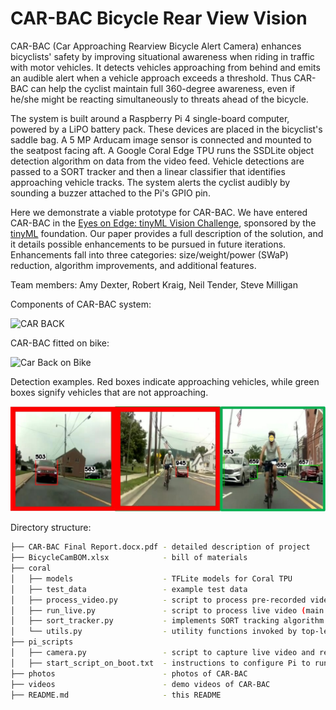 # CAR-BAC Bicycle Rear View Vision

CAR-BAC (Car Approaching Rearview Bicycle Alert Camera) enhances bicyclists' safety by improving situational awareness when riding in traffic with motor vehicles. It detects vehicles approaching from behind and emits an audible alert when a vehicle approach exceeds a threshold. Thus CAR-BAC can help the cyclist maintain full 360-degree awareness, even if he/she might be reacting simultaneously to threats ahead of the bicycle.

The system is built around a Raspberry Pi 4 single-board computer, powered by a LiPO battery pack. These devices are placed in the bicyclist's saddle bag. A 5 MP Arducam image sensor is connected and mounted to the seatpost facing aft. A Google Coral Edge TPU runs the SSDLite object detection algorithm on data from the video feed. Vehicle detections are passed to a SORT tracker and then a linear classifier that identifies approaching vehicle tracks. The system alerts the cyclist audibly by sounding a buzzer attached to the Pi's GPIO pin.

Here we demonstrate a viable prototype for CAR-BAC. We have entered CAR-BAC in the [Eyes on Edge: tinyML Vision Challenge](https://www.hackster.io/contests/tinyml-vision), sponsored by the [tinyML](https://www.tinyml.org/) foundation. Our paper provides a full description of the solution, and it details possible enhancements to be pursued in future iterations. Enhancements fall into three categories: size/weight/power (SWaP) reduction, algorithm improvements, and additional features.

Team members: Amy Dexter, Robert Kraig, Neil Tender, Steve Milligan

Components of CAR-BAC system:

![CAR BACK](https://user-images.githubusercontent.com/11370301/132293023-93656827-e750-4b45-a76b-27e16b1296c9.png)

CAR-BAC fitted on bike:

![Car Back on Bike](https://user-images.githubusercontent.com/11370301/132380344-f09759d8-1d35-4645-9d0a-329aee967107.png)

Detection examples. Red boxes indicate approaching vehicles, while green boxes signify vehicles that are not approaching.

![Detection examples](https://raw.githubusercontent.com/Bethesda-AI-Projects-Lab/bicycle_vision/main/photos/three_stills_with_detects.jpg)


Directory structure:

```bash
├── CAR-BAC Final Report.docx.pdf - detailed description of project 
├── BicycleCamBOM.xlsx            - bill of materials
├── coral
│   ├── models                    - TFLite models for Coral TPU
│   ├── test_data                 - example test data
│   ├── process_video.py          - script to process pre-recorded video
│   ├── run_live.py               - script to process live video (main application)
│   ├── sort_tracker.py           - implements SORT tracking algorithm
│   └── utils.py                  - utility functions invoked by top-level scripts
├── pi_scripts
│   ├── camera.py                 - script to capture live video and record to file
│   ├── start_script_on_boot.txt  - instructions to configure Pi to run script on bootup
├── photos                        - photos of CAR-BAC
├── videos                        - demo videos of CAR-BAC
├── README.md                     - this README

